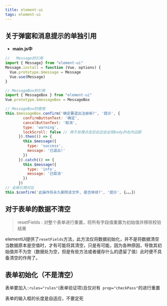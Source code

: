 ```yaml
---
title: element-ui
tags: element-ui
---
```


## 关于弹窗和消息提示的单独引用

* **main.js中**

```js
//   Message的引用
import { Message} from "element-ui"
Message.install = function (Vue, options) {
  Vue.prototype.$message = Message
  Vue.use(Message)
}
```

```js
// MessageBox的引用
import { MessageBox } from "element-ui"
Vue.prototype.$messageBox = MessageBox
```

```js
// MessageBox的使用
this.$messageBox.confirm('确定要退出注册嘛?', '提示', {
        confirmButtonText: '确定',
        cancelButtonText: '取消',
        type: 'warning',
        lockScroll: false // 用于处理点击后右边会出现body的右内边距
      }).then(() => {
        this.$message({
          type: 'success',
          message: '已退出!'
        })
      }).catch(() => {
        this.$message({
          type: 'info',
          message: '已取消'
        })
      })
// 全局引用对比
this.$confirm('此操作将永久删除该文件, 是否继续?', '提示', {。。。}）
```

## 对于表单的数据不清空

> resetFields :	对整个表单进行重置，将所有字段值重置为初始值并移除校验结果

elementUi提供了`resetFields`方法，此方法仅将数据初始化，并不是将数据清空
当数据原本是空值时，才有可能将其清空，只是有可能，因为各种原因，导致其初始值并不为空（数据处为空，但是有些方法或者缓存什么的遗留了值）此时便不具备清空的作用了。

## 表单初始化（不是清空）

表单要加入`:rules="rules"`(表单验证项)且仅对有` prop="checkPass"`的进行重置

表单的输入框的长度是自适应，不要定死
